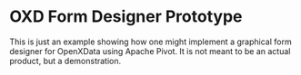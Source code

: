 OXD Form Designer Prototype
===========================

This is just an example showing how one might implement a graphical form
designer for OpenXData using Apache Pivot. It is not meant to be an actual
product, but a demonstration.